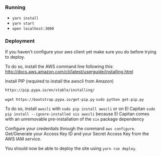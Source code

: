 ### Running

* `yarn install`
* `yarn start`
* `open localhost:3000`

### Deployment

If you haven't configure your aws client yet make sure you do before trying to deploy.

To do so, install the AWS command line following this: http://docs.aws.amazon.com/cli/latest/userguide/installing.html

Install PIP (required to install the awscli from Amazon)

`https://pip.pypa.io/en/stable/installing/`

`wget https://bootstrap.pypa.io/get-pip.py`
`sudo python get-pip.py`

To do so, install `awscli` with `sudo pip install awscli` or on El Capitan `sudo pip install --ignore-installed six awscli` because El Capitan comes with an unremovable pre-installation of the `six` package dependency

Configure your credentials through the command `aws configure`. Get/Generate your Access Key ID and your Secret Access Key from the AWS IAM service.

You should now be able to deploy the site using ```yarn run deploy```.

